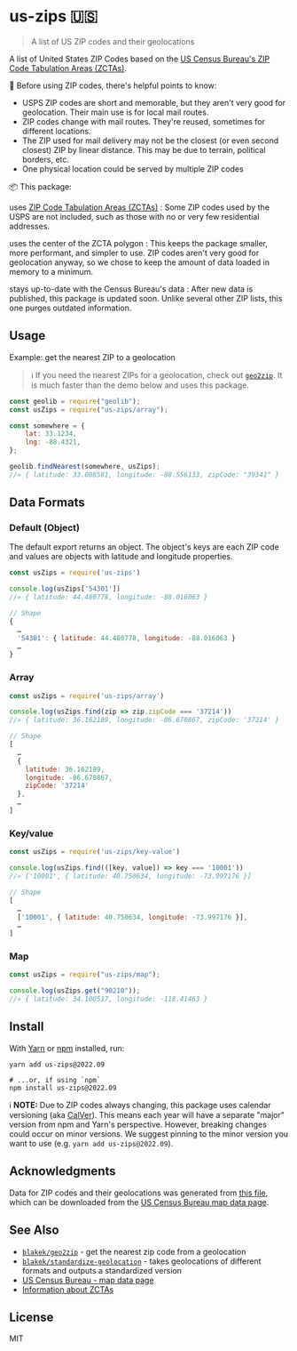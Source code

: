 # us-zips :us:

> A list of US ZIP codes and their geolocations

A list of United States ZIP Codes based on the [US Census Bureau's ZIP Code Tabulation Areas (ZCTAs)][4].

:information_desk_person: Before using ZIP codes, there's helpful points to know:

- USPS ZIP codes are short and memorable, but they aren't very good for geolocation. Their main use is for local mail routes.
- ZIP codes change with mail routes. They're reused, sometimes for different locations.
- The ZIP used for mail delivery may not be the closest (or even second closest) ZIP by linear distance. This may be due to terrain, political borders, etc.
- One physical location could be served by multiple ZIP codes

:package: This package:

uses [ZIP Code Tabulation Areas (ZCTAs)][6]
: Some ZIP codes used by the USPS are not included, such as those with no or very few residential addresses.

uses the center of the ZCTA polygon
: This keeps the package smaller, more performant, and simpler to use. ZIP codes aren't very good for geolocation anyway, so we chose to keep the amount of data loaded in memory to a minimum.

stays up-to-date with the Census Bureau's data
: After new data is published, this package is updated soon. Unlike several other ZIP lists, this one purges outdated information.

## Usage

Example: get the nearest ZIP to a geolocation

> :information_source: If you need the nearest ZIPs for a geolocation, check out [`geo2zip`][2]. It is much faster than the demo below and uses this package.

```javascript
const geolib = require("geolib");
const usZips = require("us-zips/array");

const somewhere = {
	lat: 33.1234,
	lng: -88.4321,
};

geolib.findNearest(somewhere, usZips);
//» { latitude: 33.088581, longitude: -88.556133, zipCode: "39341" }
```

## Data Formats

### Default (Object)

The default export returns an object. The object's keys are each ZIP code and values are objects with latitude and longitude properties.

```javascript
const usZips = require('us-zips')

console.log(usZips['54301'])
//» { latitude: 44.480778, longitude: -88.016063 }

// Shape
{
  …
  '54301': { latitude: 44.480778, longitude: -88.016063 }
  …
}
```

### Array

```javascript
const usZips = require('us-zips/array')

console.log(usZips.find(zip => zip.zipCode === '37214'))
//» { latitude: 36.162189, longitude: -86.670867, zipCode: '37214' }

// Shape
[
  …
  {
    latitude: 36.162189,
    longitude: -86.670867,
    zipCode: '37214'
  },
  …
]
```

### Key/value

```javascript
const usZips = require('us-zips/key-value')

console.log(usZips.find(([key, value]) => key === '10001'))
//» ['10001', { latitude: 40.750634, longitude: -73.997176 }]

// Shape
[
  …
  ['10001', { latitude: 40.750634, longitude: -73.997176 }],
  …
]
```

### Map

```javascript
const usZips = require("us-zips/map");

console.log(usZips.get("90210"));
//» { latitude: 34.100517, longitude: -118.41463 }
```

## Install

With [Yarn](https://yarnpkg.com/en/) or [npm](https://npmjs.org/) installed, run:

```shell
yarn add us-zips@2022.09

# ...or, if using `npm`
npm install us-zips@2022.09
```

:information_source: **NOTE:** Due to ZIP codes always changing, this package uses calendar versioning (aka [CalVer][5]). This means each year will have a separate "major" version from npm and Yarn's perspective. However, breaking changes could occur on minor versions. We suggest pinning to the minor version you want to use (e.g. `yarn add us-zips@2022.09`).

## Acknowledgments

Data for ZIP codes and their geolocations was generated from [this file][1], which can be downloaded from the [US Census Bureau map data page][4].

## See Also

- [`blakek/geo2zip`][2] - get the nearest zip code from a geolocation
- [`blakek/standardize-geolocation`][3] - takes geolocations of different
  formats and outputs a standardized version
- [US Census Bureau - map data page][4]
- [Information about ZCTAs][6]

## License

MIT

[1]: https://www2.census.gov/geo/docs/maps-data/data/gazetteer/2022_Gazetteer/2022_Gaz_zcta_national.zip
[2]: https://github.com/blakek/geo2zip
[3]: https://github.com/blakek/standardize-geolocation
[4]: https://www.census.gov/geographies/reference-files/time-series/geo/gazetteer-files.html
[5]: https://calver.org/
[6]: https://www.census.gov/programs-surveys/geography/guidance/geo-areas/zctas.html
